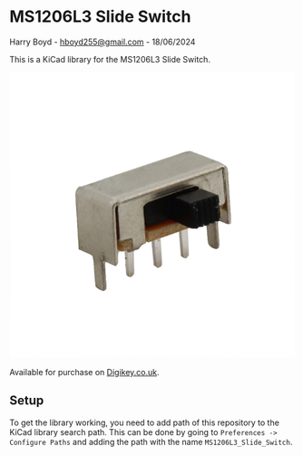 # MS1206L3 Slide Switch

Harry Boyd - hboyd255@gmail.com - 18/06/2024

This is a KiCad library for the MS1206L3 Slide Switch.

![MS1206L3 Slide Switch](/Photos/reference.jpg)


Available for purchase on
[Digikey.co.uk](https://www.digikey.co.uk/en/products/detail/cit-relay-and-switch/MS1206L3/21619492).

## Setup

To get the library working, you need to add path of this repository to the KiCad
library search path. This can be done by going to
`Preferences -> Configure Paths` and adding the path with the name
`MS1206L3_Slide_Switch`.